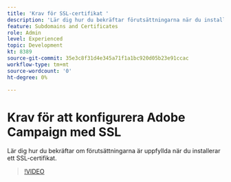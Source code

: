 ```yaml
---
title: 'Krav för SSL-certifikat '
description: 'Lär dig hur du bekräftar förutsättningarna när du installerar ett SSL-certifikat. '
feature: Subdomains and Certificates
role: Admin
level: Experienced
topic: Development
kt: 8389
source-git-commit: 35e3c8f31d4e345a71f1a1bc920d05b23e91ccac
workflow-type: tm+mt
source-wordcount: '0'
ht-degree: 0%

---
```



# Krav för att konfigurera Adobe Campaign med SSL

Lär dig hur du bekräftar om förutsättningarna är uppfyllda när du installerar ett SSL-certifikat.

>[!VIDEO](https://video.tv.adobe.com/v/335894?quality=12)
